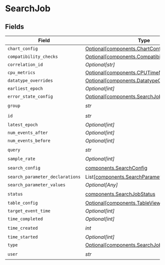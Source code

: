 # SearchJob


## Fields

| Field                                                                                                  | Type                                                                                                   | Required                                                                                               | Description                                                                                            |
| ------------------------------------------------------------------------------------------------------ | ------------------------------------------------------------------------------------------------------ | ------------------------------------------------------------------------------------------------------ | ------------------------------------------------------------------------------------------------------ |
| `chart_config`                                                                                         | [Optional[components.ChartConfig]](../../models/components/chartconfig.md)                             | :heavy_minus_sign:                                                                                     | N/A                                                                                                    |
| `compatibility_checks`                                                                                 | [Optional[components.CompatibilityChecks]](../../models/components/compatibilitychecks.md)             | :heavy_minus_sign:                                                                                     | N/A                                                                                                    |
| `correlation_id`                                                                                       | *Optional[str]*                                                                                        | :heavy_minus_sign:                                                                                     | N/A                                                                                                    |
| `cpu_metrics`                                                                                          | [Optional[components.CPUTimeMetric]](../../models/components/cputimemetric.md)                         | :heavy_minus_sign:                                                                                     | N/A                                                                                                    |
| `datatype_overrides`                                                                                   | [Optional[components.DatatypeOverrides]](../../models/components/datatypeoverrides.md)                 | :heavy_minus_sign:                                                                                     | N/A                                                                                                    |
| `earliest_epoch`                                                                                       | *Optional[int]*                                                                                        | :heavy_minus_sign:                                                                                     | N/A                                                                                                    |
| `error_state_config`                                                                                   | [Optional[components.SearchJobErrorStateConfig]](../../models/components/searchjoberrorstateconfig.md) | :heavy_minus_sign:                                                                                     | N/A                                                                                                    |
| `group`                                                                                                | *str*                                                                                                  | :heavy_check_mark:                                                                                     | N/A                                                                                                    |
| `id`                                                                                                   | *str*                                                                                                  | :heavy_check_mark:                                                                                     | N/A                                                                                                    |
| `latest_epoch`                                                                                         | *Optional[int]*                                                                                        | :heavy_minus_sign:                                                                                     | N/A                                                                                                    |
| `num_events_after`                                                                                     | *Optional[int]*                                                                                        | :heavy_minus_sign:                                                                                     | N/A                                                                                                    |
| `num_events_before`                                                                                    | *Optional[int]*                                                                                        | :heavy_minus_sign:                                                                                     | N/A                                                                                                    |
| `query`                                                                                                | *str*                                                                                                  | :heavy_check_mark:                                                                                     | N/A                                                                                                    |
| `sample_rate`                                                                                          | *Optional[int]*                                                                                        | :heavy_minus_sign:                                                                                     | N/A                                                                                                    |
| `search_config`                                                                                        | [components.SearchConfig](../../models/components/searchconfig.md)                                     | :heavy_check_mark:                                                                                     | N/A                                                                                                    |
| `search_parameter_declarations`                                                                        | List[[components.SearchParameter](../../models/components/searchparameter.md)]                         | :heavy_minus_sign:                                                                                     | N/A                                                                                                    |
| `search_parameter_values`                                                                              | *Optional[Any]*                                                                                        | :heavy_minus_sign:                                                                                     | N/A                                                                                                    |
| `status`                                                                                               | [components.SearchJobStatus](../../models/components/searchjobstatus.md)                               | :heavy_check_mark:                                                                                     | N/A                                                                                                    |
| `table_config`                                                                                         | [Optional[components.TableViewSettings]](../../models/components/tableviewsettings.md)                 | :heavy_minus_sign:                                                                                     | N/A                                                                                                    |
| `target_event_time`                                                                                    | *Optional[int]*                                                                                        | :heavy_minus_sign:                                                                                     | N/A                                                                                                    |
| `time_completed`                                                                                       | *Optional[int]*                                                                                        | :heavy_minus_sign:                                                                                     | N/A                                                                                                    |
| `time_created`                                                                                         | *int*                                                                                                  | :heavy_check_mark:                                                                                     | N/A                                                                                                    |
| `time_started`                                                                                         | *Optional[int]*                                                                                        | :heavy_minus_sign:                                                                                     | N/A                                                                                                    |
| `type`                                                                                                 | [Optional[components.SearchJobType]](../../models/components/searchjobtype.md)                         | :heavy_minus_sign:                                                                                     | N/A                                                                                                    |
| `user`                                                                                                 | *str*                                                                                                  | :heavy_check_mark:                                                                                     | N/A                                                                                                    |